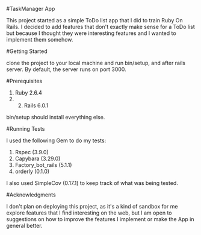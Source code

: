 #TaskManager App

This project started as a simple ToDo list app that I did to train Ruby On Rails. I decided to add features that don't exactly make sense for a ToDo list but because I thought they were interesting features and I wanted to implement them somehow.

#Getting Started 

clone the project to your local machine and run bin/setup, and after rails server. By default, the server runs on port 3000.

#Prerequisites 

1. Ruby 2.6.4 
2. 2. Rails 6.0.1

bin/setup should install everything else.

#Running Tests

I used the following Gem to do my tests:

1. Rspec (3.9.0)
2. Capybara (3.29.0)
3. Factory_bot_rails (5.1.1)
4. orderly (0.1.0)

I also used SimpleCov (0.17.1) to keep track of what was being tested.

#Acknowledgments

I don't plan on deploying this project, as it's a kind of sandbox for me explore features that I find interesting on the web, but I am open to suggestions on how to improve the features I implement or make the App in general better. 

